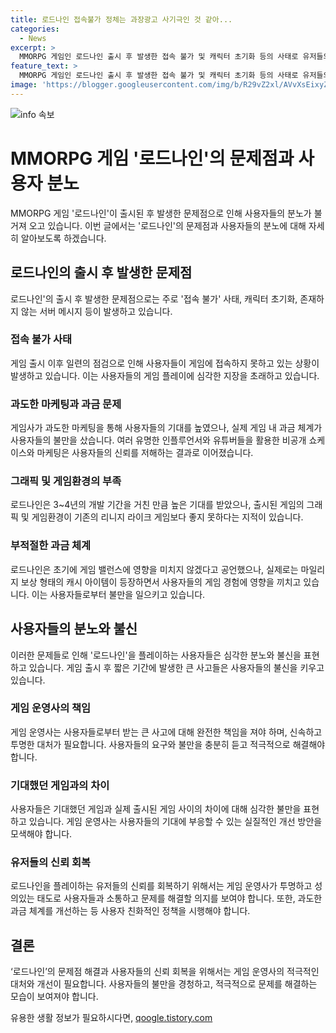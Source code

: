 ```yaml
---
title: 로드나인 접속불가 정체는 과장광고 사기극인 것 같아...
categories:
  - News
excerpt: >
  MMORPG 게임인 로드나인 출시 후 발생한 접속 불가 및 캐릭터 초기화 등의 사태로 유저들의 분노를 샀다. 또한 과도한 과금 체계와 블록버스터급 광고와는 다르게 게임 품질이 기대에 못 미치는 것으로 나타났다. 이에 제작사 엔엑스3게임즈와 스마일게이트의 실체가 공개될 가능성이 높아졌다. 로드나인의 운영 상황은 아직 빙산의 일각에 불과한데, 이번 사태로 제작사들의 진면목이 드러날 가능성이 높아졌다는 지적이다.
feature_text: >
  MMORPG 게임인 로드나인 출시 후 발생한 접속 불가 및 캐릭터 초기화 등의 사태로 유저들의 분노를 샀다. 또한 과도한 과금 체계와 블록버스터급 광고와는 다르게 게임 품질이 기대에 못 미치는 것으로 나타났다. 이에 제작사 엔엑스3게임즈와 스마일게이트의 실체가 공개될 가능성이 높아졌다. 로드나인의 운영 상황은 아직 빙산의 일각에 불과한데, 이번 사태로 제작사들의 진면목이 드러날 가능성이 높아졌다는 지적이다.
image: 'https://blogger.googleusercontent.com/img/b/R29vZ2xl/AVvXsEixyZcFfHzMRdzZMjFBmAUKJYCLCGyLL1o632UiGVXcaFdKo_bkvkuCioo0uUKlGfBVcT3P84aROyZIXSBEx3Aw5nCQ3pTgDom1WDC4m8eifvWiAmWEEVb4x6G_l8C0QH225ldMjyaFvpxGEBGNO37VmDTDMHGhJPq73UglMfDca1-0aw/s1600/blogspot.png'
---
```


<p><img src="https://blogger.googleusercontent.com/img/b/R29vZ2xl/AVvXsEixyZcFfHzMRdzZMjFBmAUKJYCLCGyLL1o632UiGVXcaFdKo_bkvkuCioo0uUKlGfBVcT3P84aROyZIXSBEx3Aw5nCQ3pTgDom1WDC4m8eifvWiAmWEEVb4x6G_l8C0QH225ldMjyaFvpxGEBGNO37VmDTDMHGhJPq73UglMfDca1-0aw/s1600/blogspot.png" alt="info 속보" /></p>

<h1>MMORPG 게임 '로드나인'의 문제점과 사용자 분노</h1>

<p>MMORPG 게임 '로드나인'이 출시된 후 발생한 문제점으로 인해 사용자들의 분노가 불거져 오고 있습니다. 이번 글에서는 '로드나인'의 문제점과 사용자들의 분노에 대해 자세히 알아보도록 하겠습니다.</p>

<h2 data-ke-size="size26">로드나인의 출시 후 발생한 문제점</h2>

<p data-ke-size="size16">로드나인'의 출시 후 발생한 문제점으로는 주로 '접속 불가' 사태, 캐릭터 초기화, 존재하지 않는 서버 메시지 등이 발생하고 있습니다.</p>

<h3>접속 불가 사태</h3>

<p data-ke-size="size16">게임 출시 이후 일련의 점검으로 인해 사용자들이 게임에 접속하지 못하고 있는 상황이 발생하고 있습니다. 이는 사용자들의 게임 플레이에 심각한 지장을 초래하고 있습니다.</p>

<h3>과도한 마케팅과 과금 문제</h3>

<p data-ke-size="size16">게임사가 과도한 마케팅을 통해 사용자들의 기대를 높였으나, 실제 게임 내 과금 체계가 사용자들의 불만을 샀습니다. 여러 유명한 인플루언서와 유튜버들을 활용한 비공개 쇼케이스와 마케팅은 사용자들의 신뢰를 저해하는 결과로 이어졌습니다.</p>

<h3>그래픽 및 게임환경의 부족</h3>

<p data-ke-size="size16">로드나인은 3~4년의 개발 기간을 거친 만큼 높은 기대를 받았으나, 출시된 게임의 그래픽 및 게임환경이 기존의 리니지 라이크 게임보다 좋지 못하다는 지적이 있습니다.</p>

<h3>부적절한 과금 체계</h3>

<p data-ke-size="size16">로드나인은 초기에 게임 밸런스에 영향을 미치지 않겠다고 공언했으나, 실제로는 마일리지 보상 형태의 캐시 아이템이 등장하면서 사용자들의 게임 경험에 영향을 끼치고 있습니다. 이는 사용자들로부터 불만을 일으키고 있습니다.</p>

<h2 data-ke-size="size26">사용자들의 분노와 불신</h2>

<p data-ke-size="size16">이러한 문제들로 인해 '로드나인'을 플레이하는 사용자들은 심각한 분노와 불신을 표현하고 있습니다. 게임 출시 후 짧은 기간에 발생한 큰 사고들은 사용자들의 불신을 키우고 있습니다.</p>

<h3>게임 운영사의 책임</h3>

<p data-ke-size="size16">게임 운영사는 사용자들로부터 받는 큰 사고에 대해 완전한 책임을 져야 하며, 신속하고 투명한 대처가 필요합니다. 사용자들의 요구와 불만을 충분히 듣고 적극적으로 해결해야 합니다.</p>

<h3>기대했던 게임과의 차이</h3>

<p data-ke-size="size16">사용자들은 기대했던 게임과 실제 출시된 게임 사이의 차이에 대해 심각한 불만을 표현하고 있습니다. 게임 운영사는 사용자들의 기대에 부응할 수 있는 실질적인 개선 방안을 모색해야 합니다.</p>

<h3>유저들의 신뢰 회복</h3>

<p data-ke-size="size16">로드나인을 플레이하는 유저들의 신뢰를 회복하기 위해서는 게임 운영사가 투명하고 성의있는 태도로 사용자들과 소통하고 문제를 해결할 의지를 보여야 합니다. 또한, 과도한 과금 체계를 개선하는 등 사용자 친화적인 정책을 시행해야 합니다.</p>

<h2 data-ke-size="size26">결론</h2>

<p data-ke-size="size16">‘로드나인’의 문제점 해결과 사용자들의 신뢰 회복을 위해서는 게임 운영사의 적극적인 대처와 개선이 필요합니다. 사용자들의 불만을 경청하고, 적극적으로 문제를 해결하는 모습이 보여져야 합니다.</p>
유용한 생활 정보가 필요하시다면, <a href="https://qoogle.tistory.com" rel="dofollow">qoogle.tistory.com</a>


